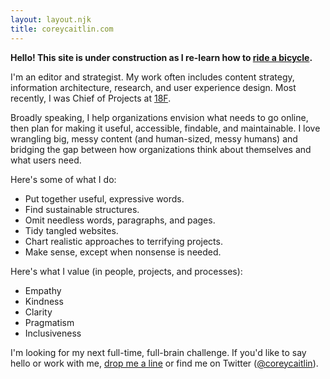```yaml
---
layout: layout.njk
title: coreycaitlin.com
---
```


**Hello! This site is under construction as I re-learn how to [ride a bicycle](https://www.11ty.dev).**

I'm an editor and strategist. My work often includes content strategy, information architecture, research, and user experience design. Most recently, I was Chief of Projects at [18F](https://18f.gsa.gov).

Broadly speaking, I help organizations envision what needs to go online, then plan for making it useful, accessible, findable, and maintainable. I love wrangling big, messy content (and human-sized, messy humans) and bridging the gap between how organizations think about themselves and what users need.

Here's some of what I do:

* Put together useful, expressive words.
* Find sustainable structures.
* Omit needless words, paragraphs, and pages.
* Tidy tangled websites.
* Chart realistic approaches to terrifying projects.
* Make sense, except when nonsense is needed.

Here's what I value (in people, projects, and processes):

* Empathy
* Kindness
* Clarity
* Pragmatism
* Inclusiveness

I'm looking for my next full-time, full-brain challenge. If you'd like to say hello or work with me, [drop me a line](mailto:hello@coreycaitlin.com) or find me on Twitter (<a href="http://twitter.com/coreycaitlin" title="twitter">@coreycaitlin</a>).
